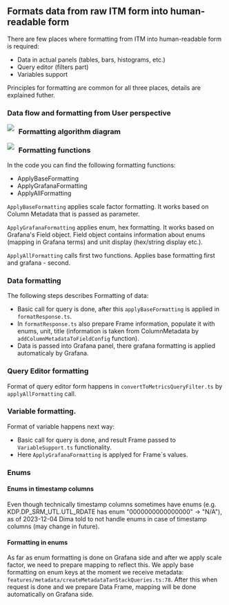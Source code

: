## Formats data from raw ITM form into human-readable form

There are few places where formatting from ITM into human-readable form is required:

- Data in actual panels (tables, bars, histograms, etc.)
- Query editor (filters part)
- Variables support

Principles for formatting are common for all three places, details are explained futher.

### Data flow and formatting from User perspective

<img src="https://wiki.rocketsoftware.com/rest/gliffy/1.0/embeddedDiagrams/51cd726d-1dbc-4468-b61d-6a162e44869c.png" style="float: left; margin-right: 10px;"/>

### Formatting algorithm diagram

<img src="https://wiki.rocketsoftware.com/rest/gliffy/1.0/embeddedDiagrams/8882a0df-b5d5-4180-a270-194071eb4dc8.png" style="float: left; margin-right: 10px;"/>

### Formatting functions

In the code you can find the following formatting functions:

- ApplyBaseFormatting
- ApplyGrafanaFormatting
- ApplyAllFormatting

`ApplyBaseFormatting` applies scale factor formatting. It works based on Column Metadata that is passed as parameter.

`ApplyGrafanaFormatting` applies enum, hex formatting. It works based on Grafana's Field object. Field object contains information about enums (mapping in Grafana terms) and unit display (hex/string display etc.).

`ApplyAllFormatting` calls first two functions. Applies base formatting first and grafana - second.

### Data formatting

The following steps describes Formatting of data:

- Basic call for query is done, after this `applyBaseFormatting` is applied in `formatResponse.ts`.
- In `formatResponse.ts` also prepare Frame information, populate it with enums, unit, title (information is taken from ColumnMetadata by `addColumnMetadataToFieldConfig` function).
- Data is passed into Grafana panel, there grafana formatting is applied automaticaly by Grafana.

### Query Editor formatting

Format of query editor form happens in `convertToMetricsQueryFilter.ts` by `applyAllFormatting` call.

### Variable formatting.

Format of variable happens next way:

- Basic call for query is done, and result Frame passed to `VariableSupport.ts` functionality.
- Here `ApplyGrafanaFormatting` is applyed for Frame`s values.

### Enums

#### Enums in timestamp columns

Even though technically timestamp columns sometimes have enums (e.g. KDP.DP_SRM_UTL.UTL_RDATE has enum "0000000000000000" -> "N/A"), as of 2023-12-04 Dima told to not handle enums in case of timestamp columns (may change in future).

#### Formatting in enums

As far as enum formatting is done on Grafana side and after we apply scale factor, we need to prepare mapping to reflect this.
We apply base formatting on enum keys at the moment we receive metadata: `features/metadata/createMetadataTanStackQueries.ts:78`.
After this when request is done and we prepare Data Frame, mapping will be done automatically on Grafana side.
